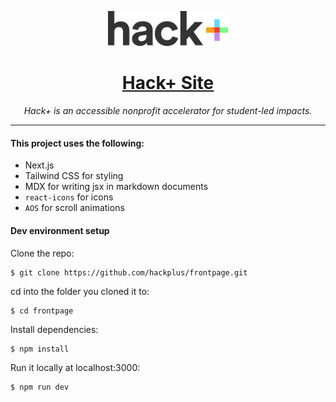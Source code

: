 <p align="center"><img width="192px" alt="Hack+ Logo" src="./public/logo.svg"></p>
<h1 align="center"><a href="https://hackplus.io/">Hack+ Site</a></h1>
<p align="center"><i>Hack+ is an accessible nonprofit accelerator for student-led impacts.</i></p>

---

#### This project uses the following:

- Next.js
- Tailwind CSS for styling
- MDX for writing jsx in markdown documents
- `react-icons` for icons
- `AOS` for scroll animations

#### Dev environment setup

Clone the repo:

```shell
$ git clone https://github.com/hackplus/frontpage.git
```

cd into the folder you cloned it to:

```
$ cd frontpage
```

Install dependencies:

```shell
$ npm install
```

Run it locally at localhost:3000:

```shell
$ npm run dev
```

